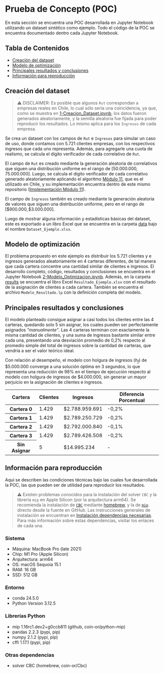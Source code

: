 # Prueba de Concepto (POC)

En esta sección se encuentra una POC desarrollada en Jupyter Notebook utilizando un dataset sintético como ejemplo. Todo el código de la POC se encuentra documentado dentro cada Jupyter Notebook.

## Tabla de Contenidos

- [Creación del dataset](#creación-del-dataset)
- [Modelo de optimización](#modelo-de-optimización)
- [Principales resultados y conclusiones](#principales-resultados-y-conclusiones)
- [Información para reproducción](#información-para-reproducción)

## Creación del dataset

> :warning: DISCLAIMER: Es posible que algunos `Rut` correspondan a empresas reales en Chile, lo cual sólo sería una coincidencia, ya que, como se muestra en [1-Creacion_Dataset.ipynb](./1-Creacion_Dataset.ipynb), los datos fueron generados aleatoriamente, y la semilla aleatoria fue fijada para poder reproducir los resultados. Lo mismo aplica para los `Ingresos` de cada empresa.

Se crea un dataset con los campos de `Rut` e `Ingresos` para simular un caso de uso, donde contamos con 5.721 clientes empresas, con los respectivos ingresos que cada uno representa. Además, para agregarle una cuota de realismo, se calcula el dígito verificador de cada correlativo de `Rut`.

El campo de `Rut` es creado mediante la generación aleatoria de correlativos que siguen una distribución uniforme en el rango de $[50.000.000, 75.000.000]$. Luego, se calcula el dígito verificador de cada correlativo generado aleatoriamente aplicando el algoritmo [Módulo 11](https://es.wikipedia.org/wiki/Código_de_control), que es el utilizado en Chile, y su implementación encuentra dentro de este mismo repositorio ([Implementación Módulo 11](./lib/rut.py)).

El campo de `Ingresos` también es creado mediante la generación aleatoria de valores que siguen una distribución uniforme, pero en el rango de $`[\$900.000, \$ 3.000.000]`$.

Luego de mostrar alguna información y estadísticas básicas del dataset, este es exportado a un libro Excel que se encuentra en la carpeta [data](./data/) bajo el nombre `Dataset_Ejemplo.xlsx`.

## Modelo de optimización

El problema propuesto en este ejemplo es distribuir los 5.721 clientes y e ingresos generados aleatoriamente en 4 carteras diferentes, de tal manera que cada cartera concentre una cantidad similar de clientes e ingresos. El desarrollo completo, código, resultados y conclusiones se encuentra en el Jupyter Notebook [2-Modelo_Optimizacion.ipynb](./2-Modelo_Optimizacion.ipynb). Además, en la carpeta [results](./results/) se encuentra el libro Excel `Resultado_Ejemplo.xlsx` con el resultado de la asignación de clientes a cada cartera. También se encuentra el archivo `Modelo_Resultado.lp` con la definición completa del modelo.

## Principales resultados y conclusiones

El modelo planteado consigue asignar a casi todos los clientes entre las 4 carteras, quedando solo 5 sin asignar, los cuales pueden ser perfectamente asignados *"manualmente"*. Las 4 carteras terminan con exactamente la misma cantidad de clientes, y una suma de ingresos bastante similar entre cada una, presentando una desviación promedio de 0,2% respecto al promedio simple del total de ingresos sobre la cantidad de carteras, que vendría a ser el valor teórico ideal.

Con relación al desempeño, el modelo con holgura de ingresos ($h_{f}$) de $`\$5.000.000`$ converge a una solución óptima en 3 segundos, lo que representa una reducción de 98% en el tiempo de ejecución respecto al modelo con holgura de ingresos de $`\$4.000.000`$, sin generar un mayor perjuicio en la asignación de clientes e ingresos.

<table align="center">
  <thead>
    <tr>
      <th>Cartera</th>
      <th>Clientes</th>
      <th>Ingresos</th>
      <th>Diferencia Porcentual</th>
    </tr>
  </thead>
  <tbody>
    <tr>
      <th>Cartera 0</th>
      <td>1.429</td>
      <td>$2.788.959.691</td>
      <td>-0,2%</td>
    </tr>
    <tr>
      <th>Cartera 1</th>
      <td>1.429</td>
      <td>$2.789.250.729</td>
      <td>-0,2%</td>
    </tr>
    <tr>
      <th>Cartera 2</th>
      <td>1.429</td>
      <td>$2.792.000.840</td>
      <td>-0,1%</td>
    </tr>
    <tr>
      <th>Cartera 3</th>
      <td>1.429</td>
      <td>$2.789.426.508</td>
      <td>-0,2%</td>
    </tr>
    <tr>
      <th>Sin Asignar</th>
      <td>5</td>
      <td>$14.995.234</td>
      <td>-</td>
    </tr>
  </tbody>
</table>

## Información para reproducción

Aquí se describen las condiciones técnicas bajo las cuales fue desarrollada la POC, las que pueden ser de utilidad para reproducir los resultados.

> :warning: Existen problemas conocidos para la instalación del solver `CBC` y la librería `mip` en Apple Silicon (por la arquitectura arm64). Se recomienda la instalación de [`CBC`](https://github.com/coin-or/Cbc) mediante [homebrew](https://brew.sh), y la de [`mip`](https://github.com/coin-or/python-mip/tree/master) directo desde la fuente en GitHub. Las instrucciones generales de instalación se encuentran en [Instalación dependencias necesarias](https://github.com/mschiaff/customer-portfolio-optimizer/blob/main/README.md#instalación-dependecias-necesarias). Para más información sobre estas dependencias, visitar los enlaces de cada una.

### Sistema
- Máquina: MacBook Pro (late 2021)
- Chip: M1 Pro (Apple Silicon)
- Arquitectura: arm64
- OS: macOS Sequoia 15.1
- RAM: 16 GB
- SSD: 512 GB

### Entorno
- conda 24.5.0
- Python Version 3.12.5

### Librerías Python
- mip 1.16rc1.dev2+g0ccb811 (github, coin-or/python-mip)
- pandas 2.2.3 (pypi, pip)
- numpy 2.1.2 (pypi, pip)
- cffi 1.17.1 (pypi, pip)

### Otras dependencias
- solver CBC (homebrew, coin-or/Cbc)
